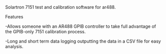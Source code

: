 Solartron 7151 test and calibration software for ar488.

Features

-Allows someone with an AR488 GPIB controller to take full advantage of the GPIB-only 7151 calibration process.

-Long and short term data logging outputting the data in a CSV file for easy analysis.
